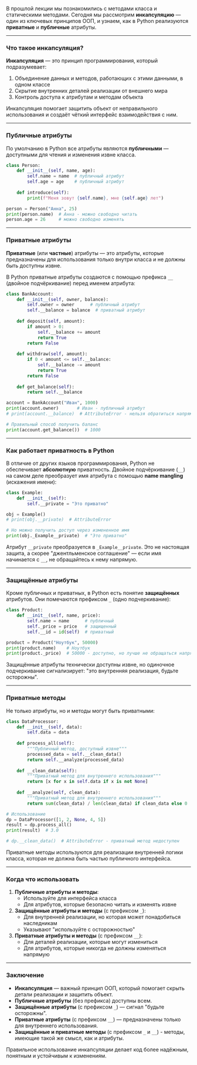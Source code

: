 В прошлой лекции мы познакомились с методами класса и статическими методами. Сегодня мы рассмотрим **инкапсуляцию** — один из ключевых принципов ООП, и узнаем, как в Python реализуются **приватные** и **публичные** атрибуты.

---
### Что такое инкапсуляция?
**Инкапсуляция** — это принцип программирования, который подразумевает:
1. Объединение данных и методов, работающих с этими данными, в одном классе
2. Скрытие внутренних деталей реализации от внешнего мира
3. Контроль доступа к атрибутам и методам объекта

Инкапсуляция помогает защитить объект от неправильного использования и создаёт чёткий интерфейс взаимодействия с ним.

---
### Публичные атрибуты
По умолчанию в Python все атрибуты являются **публичными** — доступными для чтения и изменения извне класса.

```python
class Person:
    def __init__(self, name, age):
        self.name = name  # публичный атрибут
        self.age = age    # публичный атрибут
    
    def introduce(self):
        print(f"Меня зовут {self.name}, мне {self.age} лет")

person = Person("Анна", 25)
print(person.name)  # Анна - можно свободно читать
person.age = 26     # можно свободно изменять
```

---
### Приватные атрибуты
**Приватные** (или **частные**) атрибуты — это атрибуты, которые предназначены для использования только внутри класса и не должны быть доступны извне.

В Python приватные атрибуты создаются с помощью префикса `__` (двойное подчёркивание) перед именем атрибута:

```python
class BankAccount:
    def __init__(self, owner, balance):
        self.owner = owner      # публичный атрибут
        self.__balance = balance  # приватный атрибут
    
    def deposit(self, amount):
        if amount > 0:
            self.__balance += amount
            return True
        return False
    
    def withdraw(self, amount):
        if 0 < amount <= self.__balance:
            self.__balance -= amount
            return True
        return False
    
    def get_balance(self):
        return self.__balance

account = BankAccount("Иван", 1000)
print(account.owner)       # Иван - публичный атрибут
# print(account.__balance)  # AttributeError - нельзя обратиться напрямую

# Правильный способ получить баланс
print(account.get_balance())  # 1000
```

---
### Как работает приватность в Python
В отличие от других языков программирования, Python не обеспечивает **абсолютную** приватность. Двойное подчёркивание (`__`) на самом деле преобразует имя атрибута с помощью **name mangling** (искажения имени):

```python
class Example:
    def __init__(self):
        self.__private = "Это приватно"

obj = Example()
# print(obj.__private)  # AttributeError

# Но можно получить доступ через измененное имя
print(obj._Example__private)  # "Это приватно"
```

Атрибут `__private` преобразуется в `_Example__private`. Это не настоящая защита, а скорее "джентльменское соглашение" — если имя начинается с `__`, не обращайтесь к нему напрямую.

---
### Защищённые атрибуты
Кроме публичных и приватных, в Python есть понятие **защищённых** атрибутов. Они помечаются префиксом `_` (одно подчеркивание):

```python
class Product:
    def __init__(self, name, price):
        self.name = name      # публичный
        self._price = price   # защищенный
        self.__id = id(self)  # приватный

product = Product("Ноутбук", 50000)
print(product.name)    # Ноутбук
print(product._price)  # 50000 - доступно, но лучше не обращаться напрямую
```

Защищённые атрибуты технически доступны извне, но одиночное подчеркивание сигнализирует: "это внутренняя реализация, будьте осторожны".

---
### Приватные методы
Не только атрибуты, но и методы могут быть приватными:

```python
class DataProcessor:
    def __init__(self, data):
        self.data = data
    
    def process_all(self):
        """Публичный метод, доступный извне"""
        processed_data = self.__clean_data()
        return self.__analyze(processed_data)
    
    def __clean_data(self):
        """Приватный метод для внутреннего использования"""
        return [x for x in self.data if x is not None]
    
    def __analyze(self, clean_data):
        """Приватный метод для внутреннего использования"""
        return sum(clean_data) / len(clean_data) if clean_data else 0

# Использование
dp = DataProcessor([1, 2, None, 4, 5])
result = dp.process_all()
print(result)  # 3.0

# dp.__clean_data()  # AttributeError - приватный метод недоступен
```

Приватные методы используются для реализации внутренней логики класса, которая не должна быть частью публичного интерфейса.

---
### Когда что использовать
1. **Публичные атрибуты и методы**:
   - Используйте для интерфейса класса
   - Для атрибутов, которые безопасно читать и изменять извне
2. **Защищённые атрибуты и методы** (с префиксом `_`):
   - Для внутренней реализации, но которая может понадобиться наследникам
   - Указывают "используйте с осторожностью"
3. **Приватные атрибуты и методы** (с префиксом `__`):
   - Для деталей реализации, которые могут измениться
   - Для атрибутов, которые никогда не должны изменяться напрямую

---
### Заключение
- **Инкапсуляция** — важный принцип ООП, который помогает скрыть детали реализации и защитить объект.
- **Публичные атрибуты** (без префикса) доступны всем.
- **Защищённые атрибуты** (с префиксом `_`) — сигнал "будьте осторожны".
- **Приватные атрибуты** (с префиксом `__`) — предназначены только для внутреннего использования.
- **Защищённые и приватные методы** (с префиксом `_` и `__`) - методы, имеющие такой же смысл, как и атрибуты.

Правильное использование инкапсуляции делает код более надёжным, понятным и устойчивым к изменениям.
